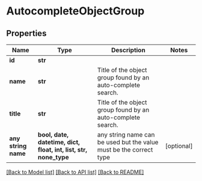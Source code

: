 # AutocompleteObjectGroup


## Properties
Name | Type | Description | Notes
------------ | ------------- | ------------- | -------------
**id** | **str** |  | 
**name** | **str** | Title of the object group found by an auto-complete search. | 
**title** | **str** | Title of the object group found by an auto-complete search. | 
**any string name** | **bool, date, datetime, dict, float, int, list, str, none_type** | any string name can be used but the value must be the correct type | [optional]

[[Back to Model list]](../README.md#documentation-for-models) [[Back to API list]](../README.md#documentation-for-api-endpoints) [[Back to README]](../README.md)


